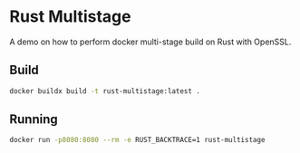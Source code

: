 # Rust Multistage

A demo on how to perform docker multi-stage build on Rust with OpenSSL.

## Build

```sh
docker buildx build -t rust-multistage:latest .
```

## Running

```sh
docker run -p8080:8080 --rm -e RUST_BACKTRACE=1 rust-multistage
```